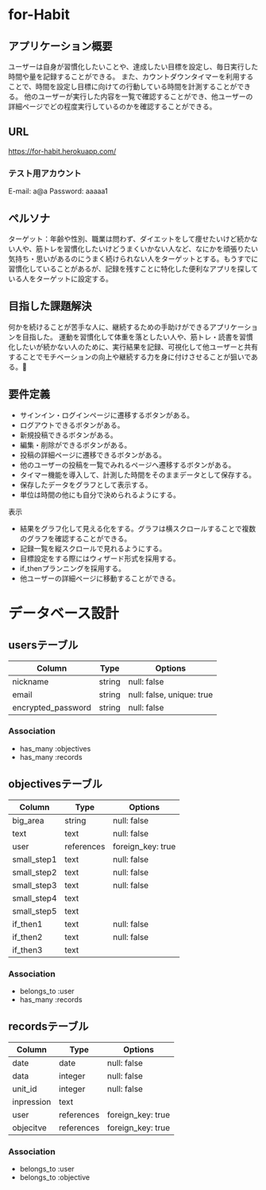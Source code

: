 # for-Habit

## アプリケーション概要
ユーザーは自身が習慣化したいことや、達成したい目標を設定し、毎日実行した時間や量を記録することができる。
また、カウントダウンタイマーを利用することで、時間を設定し目標に向けての行動している時間を計測することができる。
他のユーザーが実行した内容を一覧で確認することができ、他ユーザーの詳細ページでどの程度実行しているのかを確認することができる。

## URL
https://for-habit.herokuapp.com/

### テスト用アカウント
E-mail: a@a
Password: aaaaa1

## ペルソナ
ターゲット：年齢や性別、職業は問わず、ダイエットをして痩せたいけど続かない人や、筋トレを習慣化したいけどうまくいかない人など、なにかを頑張りたい気持ち・思いがあるのにうまく続けられない人をターゲットとする。もうすでに習慣化していることがあるが、記録を残すことに特化した便利なアプリを探している人をターゲットに設定する。

## 目指した課題解決
何かを続けることが苦手な人に、継続するための手助けができるアプリケーションを目指した。
運動を習慣化して体重を落としたい人や、筋トレ・読書を習慣化したいが続かない人のために、実行結果を記録、可視化して他ユーザーと共有することでモチベーションの向上や継続する力を身に付けさせることが狙いである。

## 要件定義
- サインイン・ログインページに遷移するボタンがある。
- ログアウトできるボタンがある。
- 新規投稿できるボタンがある。
- 編集・削除ができるボタンがある。
- 投稿の詳細ページに遷移できるボタンがある。
- 他のユーザーの投稿を一覧でみれるページへ遷移するボタンがある。
- タイマー機能を導入して、計測した時間をそのままデータとして保存する。
- 保存したデータをグラフとして表示する。
- 単位は時間の他にも自分で決められるようにする。

表示
- 結果をグラフ化して見える化をする。グラフは横スクロールすることで複数のグラフを確認することができる。
- 記録一覧を縦スクロールで見れるようにする。
- 目標設定をする際にはウィザード形式を採用する。
- if_thenプランニングを採用する。
- 他ユーザーの詳細ページに移動することができる。


# データベース設計

## usersテーブル

| Column             | Type    | Options                   |
| ------------------ | ------- | ------------------------- |
| nickname           | string  | null: false               |
| email              | string  | null: false, unique: true |
| encrypted_password | string  | null: false               |

### Association
- has_many :objectives
- has_many :records


## objectivesテーブル

| Column             | Type       | Options                   |
| ------------------ | ---------- | ------------------------- |
| big_area           | string     | null: false               |
| text               | text       | null: false               |
| user               | references | foreign_key: true         |
| small_step1        | text       | null: false               |
| small_step2        | text       | null: false               |
| small_step3        | text       | null: false               |
| small_step4        | text       |                           |
| small_step5        | text       |                           |
| if_then1           | text       | null: false               |
| if_then2           | text       | null: false               |
| if_then3           | text       |                           |

### Association
- belongs_to :user
- has_many :records


## recordsテーブル

| Column             | Type       | Options                   |
| ------------------ | ---------- | ------------------------- |
| date               | date       | null: false               |
| data               | integer    | null: false               |
| unit_id            | integer    | null: false               |
| inpression         | text       |                           |
| user               | references | foreign_key: true         |
| objecitve          | references | foreign_key: true         |

### Association
- belongs_to :user
- belongs_to :objective

